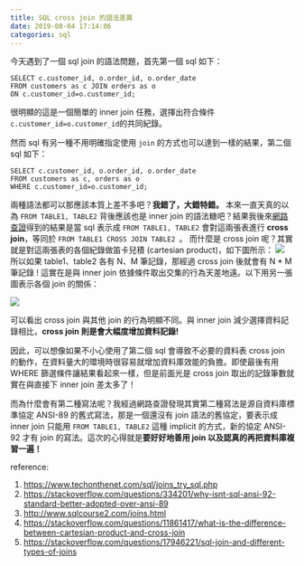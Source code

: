 ```yaml
---
title: SQL cross join 的語法差異
date: 2019-08-04 17:14:06
categories: sql
---
```

今天遇到了一個 sql join 的語法問題，首先第一個 sql 如下：
```sql=
SELECT c.customer_id, o.order_id, o.order_date 
FROM customers as c JOIN orders as o
ON c.customer_id=o.customer_id;
```
很明顯的這是一個簡單的 inner join 任務，選擇出符合條件``c.customer_id=o.customer_id``的共同紀錄。

然而 sql 有另一種不用明確指定使用 `join` 的方式也可以達到一樣的結果，第二個 sql 如下：
```sql=
SELECT c.customer_id, o.order_id, o.order_date 
FROM customers as c, orders as o
WHERE c.customer_id=o.customer_id;
```
兩種語法都可以那應該本質上差不多吧？**我錯了，大錯特錯。**
本來一直天真的以為 ``FROM TABLE1, TABLE2`` 背後應該也是 inner join 的語法糖吧？結果我後來[網路查證](https://stackoverflow.com/questions/334201/why-isnt-sql-ansi-92-standard-better-adopted-over-ansi-89/47720615#47720615)得到的結果是當 sql 表示成 ``FROM TABLE1, TABLE2`` 會對這兩張表進行 **cross join**，等同於 ``FROM TABLE1 CROSS JOIN TABLE2 ``。
而什麼是 cross join 呢？其實就是對這兩張表的各個紀錄做笛卡兒積 (cartesian product)，如下圖所示：
![](https://i.imgur.com/HQKLEMc.png)
所以如果 table1、table2 各有 N、M 筆記錄，那經過 cross join 後就會有 N * M 筆記錄 !
這實在是與 inner join 依據條件取出交集的行為天差地遠。以下用另一張圖表示各個 join 的關係：

![](https://i.imgur.com/OVK6KhR.png)

可以看出 cross join 與其他 join 的行為明顯不同。與 inner join 減少選擇資料記錄相比，**cross join 則是會大幅度增加資料記錄!**

因此，可以想像如果不小心使用了第二個 sql 會導致不必要的資料表 cross join 的動作，在資料量大的環境時很容易就增加資料庫效能的負擔。即使最後有用 WHERE 篩選條件讓結果看起來一樣，但是前面光是 cross join 取出的記錄筆數就實在與直接下 inner join 差太多了！

而為什麼會有第二種寫法呢？我經過網路查證發現其實第二種寫法是源自資料庫標準協定 ANSI-89 的舊式寫法，那是一個還沒有 join 語法的舊協定，要表示成 inner join 只能用 ``FROM TABLE1, TABLE2`` 這種 implicit 的方式，新的協定 ANSI-92 才有 join 的寫法。這次的心得就是**要好好地善用 join 以及認真的再把資料庫複習一遍！**


reference:
1. https://www.techonthenet.com/sql/joins_try_sql.php
2. https://stackoverflow.com/questions/334201/why-isnt-sql-ansi-92-standard-better-adopted-over-ansi-89
3. http://www.sqlcourse2.com/joins.html
4. https://stackoverflow.com/questions/11861417/what-is-the-difference-between-cartesian-product-and-cross-join
5. https://stackoverflow.com/questions/17946221/sql-join-and-different-types-of-joins